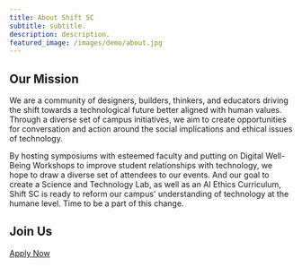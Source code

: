 ```yaml
---
title: About Shift SC
subtitle: subtitle.
description: description.
featured_image: /images/demo/about.jpg
---
```


## Our Mission

We are a community of designers, builders, thinkers, and educators driving the shift towards a technological future better aligned with human values. Through a diverse set of campus initiatives, we aim to create opportunities for conversation and action around the social implications and ethical issues of technology.

By hosting symposiums with esteemed faculty and putting on Digital Well-Being Workshops to improve student relationships with technology, we hope to draw a diverse set of attendees to our events. And our goal to create a Science and Technology Lab, as well as an AI Ethics Curriculum, Shift SC is ready to reform our campus' understanding of technology at the humane level. Time to be a part of this change. 

## Join Us

<a href="https://jekyllthemes.io/theme/personal-website-jekyll-theme" class="button button--large">Apply Now</a>